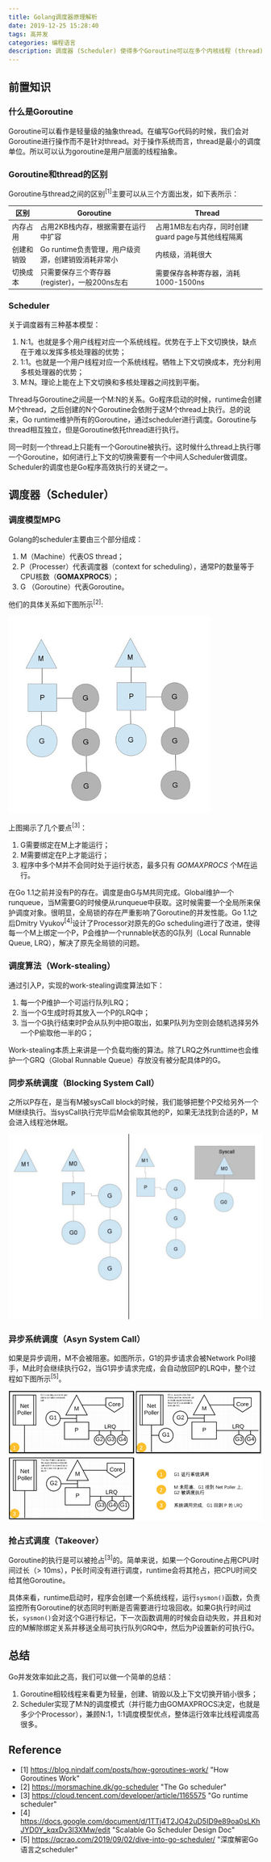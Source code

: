 ```yaml
---
title: Golang调度器原理解析
date: 2019-12-25 15:28:40
tags: 高并发
categories: 编程语言
description: 调度器 (Scheduler) 使得多个Goroutine可以在多个内核线程 (thread) 上运行。大部分Goroutine的切换没有OS线程切换时的开销，使得整体运行效率比OS线程调度效率高很多。
---
```


## 前置知识
### 什么是Goroutine
Goroutine可以看作是轻量级的抽象thread。在编写Go代码的时候，我们会对Goroutine进行操作而不是针对thread。对于操作系统而言，thread是最小的调度单位。所以可以认为goroutine是用户层面的线程抽象。

### Goroutine和thread的区别
Goroutine与thread之间的区别<sup>[1]</sup>主要可以从三个方面出发，如下表所示：

 区别 | Goroutine  | Thread
------------- | ------------- | -------------
内存占用 | 占用2KB栈内存，根据需要在运行中扩容  | 占用1MB左右内存，同时创建guard page与其他线程隔离
创建和销毁 |  Go runtime负责管理，用户级资源，创建销毁消耗非常小 | 内核级，消耗很大
切换成本 | 只需要保存三个寄存器 (register)，一般200ns左右 | 需要保存各种寄存器，消耗1000-1500ns

### Scheduler
关于调度器有三种基本模型：
1. N:1。也就是多个用户线程对应一个系统线程。优势在于上下文切换快，缺点在于难以发挥多核处理器的优势；
2. 1:1。也就是一个用户线程对应一个系统线程。牺牲上下文切换成本，充分利用多核处理器的优势；
3. M:N。理论上能在上下文切换和多核处理器之间找到平衡。

Thread与Goroutine之间是一个M:N的关系。Go程序启动的时候，runtime会创建M个thread，之后创建的N个Goroutine会依附于这M个thread上执行。总的说来，Go runtime维护所有的Goroutine，通过scheduler进行调度。Goroutine与thread相互独立，但是Goroutine依托thread进行执行。

同一时刻一个thread上只能有一个Goroutine被执行。这时候什么thread上执行哪一个Goroutine，如何进行上下文的切换需要有一个中间人Scheduler做调度。Scheduler的调度也是Go程序高效执行的关键之一。

## 调度器（Scheduler）
### 调度模型MPG
Golang的scheduler主要由三个部分组成：

1. M（Machine）代表OS thread；
2. P（Processer）代表调度器（context for scheduling），通常P的数量等于CPU核数（**GOMAXPROCS**）；
3. G （Goroutine）代表Goroutine。

他们的具体关系如下图所示<sup>[2]</sup>:

![MPG Model](/images/mpg_scheduler.jpg "MPG Model")

上图揭示了几个要点<sup>[3]</sup>：

1. G需要绑定在M上才能运行；
2. M需要绑定在P上才能运行；
3. 程序中多个M并不会同时处于运行状态，最多只有 *GOMAXPROCS* 个M在运行。

在Go 1.1之前并没有P的存在。调度是由G与M共同完成。Global维护一个runqueue，当M需要G的时候便从runqueue中获取。这时候需要一个全局所来保护调度对象。很明显，全局锁的存在严重影响了Goroutine的并发性能。Go 1.1之后Dmitry Vyukov<sup>[4]</sup>设计了Processor对原先的Go scheduling进行了改进，使得每一个M上绑定一个P，P会维护一个runnable状态的G队列（Local Runnable Queue, LRQ），解决了原先全局锁的问题。

### 调度算法（Work-stealing）
通过引入P，实现的work-stealing调度算法如下：
1. 每一个P维护一个可运行队列LRQ；
2. 当一个G生成时将其放入一个P的LRQ中；
3. 当一个G执行结束时P会从队列中把G取出，如果P队列为空则会随机选择另外一个P偷取他一半的G；

Work-stealing本质上来讲是一个负载均衡的算法。除了LRQ之外runttime也会维护一个GRQ（Global Runnable Queue）存放没有被分配具体P的G。

### 同步系统调度（Blocking System Call）
之所以P存在，是当有M被sysCall block的时候，我们能够把整个P交给另外一个M继续执行。当sysCall执行完毕后M会偷取其他的P，如果无法找到合适的P，M会进入线程池休眠。

![Blocking System Call](/images/syscall.jpg "Blocking System Call")

### 异步系统调度（Asyn System Call）
如果是异步调用，M不会被阻塞。如图所示，G1的异步请求会被Network Poll接手，M此时会继续执行G2，当G1异步请求完成，会自动放回P的LRQ中，整个过程如下图所示<sup>[5]</sup>。

![Async System Call](/images/async_syscall.png "Async System Call")

### 抢占式调度（Takeover）
Goroutine的执行是可以被抢占<sup>[3]</sup>的。简单来说，如果一个Goroutine占用CPU时间过长（> 10ms），P长时间没有进行调度，runtime会将其抢占，把CPU时间交给其他Goroutine。

具体来看，runtime启动时，程序会创建一个系统线程，运行`sysmon()`函数，负责监控所有Goroutine的状态同时判断是否需要进行垃圾回收。如果G执行时间过长，`sysmon()`会对这个G进行标记，下一次函数调用的时候会自动失败，并且和对应的M解除绑定关系并移送全局可执行队列GRQ中，然后为P设置新的可执行G。

## 总结
Go并发效率如此之高，我们可以做一个简单的总结：

1. Goroutine相较线程来看更为轻量，创建、销毁以及上下文切换开销小很多；
2. Scheduler实现了M:N的调度模式（并行能力由GOMAXPROCS决定，也就是多少个Processor），兼顾N:1，1:1调度模型优点，整体运行效率比线程调度高很多。


## Reference
* [1] <https://blog.nindalf.com/posts/how-goroutines-work/> "How Goroutines Work"
* [2] <https://morsmachine.dk/go-scheduler> "The Go scheduler"
* [3] <https://cloud.tencent.com/developer/article/1165575> "Go runtime scheduler"
* [4] <https://docs.google.com/document/d/1TTj4T2JO42uD5ID9e89oa0sLKhJYD0Y_kqxDv3I3XMw/edit> "Scalable Go Scheduler Design Doc"
* [5] <https://qcrao.com/2019/09/02/dive-into-go-scheduler/> "深度解密Go语言之scheduler"